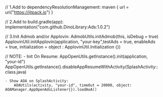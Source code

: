 <!-- GETTING STARTED -->

// 1.Add to dependencyResolutionManagement:
  maven { url = uri("https://jitpack.io") }
  
// 2.Add to build.gradle(app):
  implementation("com.github.DinoLibrary:Ads:1.0.2")

// 3.Init Admob and/or Applovin:
  AdmobUtils.initAdmob(this, isDebug = true)
  ApplovinUtil.initApplovin(application, "your-key",testAds = true, enableAds = true, initialization = object : ApplovinUtil.Initialization {})

// NOTE:
    - Init On Resume:
        AppOpenUtils.getInstance().init(application, "your-id")
        AppOpenUtils.getInstance().disableAppResumeWithActivity(SplashActivity::class.java)

    - Show AOA on SplashActivity:
        AOAUtils(activity, "your-id", timeOut = 20000, object: AOAManager.AppOpenAdsListener{}).loadAoA()

  
